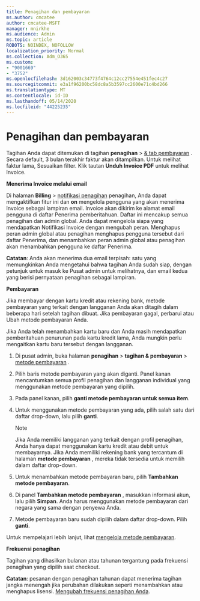 ```yaml
---
title: Penagihan dan pembayaran
ms.author: cmcatee
author: cmcatee-MSFT
manager: mnirkhe
ms.audience: Admin
ms.topic: article
ROBOTS: NOINDEX, NOFOLLOW
localization_priority: Normal
ms.collection: Adm_O365
ms.custom:
- "9001669"
- "3752"
ms.openlocfilehash: 3d162003c34773f4764c12cc27554e451fec4c27
ms.sourcegitcommit: e3a1f96200bc58dc8a5b3597cc2600e71c4bd266
ms.translationtype: MT
ms.contentlocale: id-ID
ms.lasthandoff: 05/14/2020
ms.locfileid: "44225235"
---
```

# <a name="billing-and-payment"></a>Penagihan dan pembayaran

Tagihan Anda dapat ditemukan di tagihan **penagihan**  >  [& tab pembayaran](https://go.microsoft.com/fwlink/p/?linkid=848039) .  Secara default, 3 bulan terakhir faktur akan ditampilkan.  Untuk melihat faktur lama, Sesuaikan filter.  Klik tautan **Unduh Invoice PDF** untuk melihat Invoice.

**Menerima Invoice melalui email**

Di halaman **Billing**  >  [notifikasi penagihan](https://go.microsoft.com/fwlink/p/?linkid=853212) penagihan, Anda dapat mengaktifkan fitur ini dan **on** mengelola pengguna yang akan menerima Invoice sebagai lampiran email. Invoice akan dikirim ke alamat email pengguna di daftar Penerima pemberitahuan. Daftar ini mencakup semua penagihan dan admin global.  Anda dapat mengelola siapa yang mendapatkan Notifikasi Invoice dengan mengubah peran.  Menghapus peran admin global atau penagihan menghapus pengguna tersebut dari daftar Penerima, dan menambahkan peran admin global atau penagihan akan menambahkan pengguna ke daftar Penerima.

**Catatan**: Anda akan menerima dua email terpisah: satu yang memungkinkan Anda mengetahui bahwa tagihan Anda sudah siap, dengan petunjuk untuk masuk ke Pusat admin untuk melihatnya, dan email kedua yang berisi pernyataan penagihan sebagai lampiran.

**Pembayaran**

Jika membayar dengan kartu kredit atau rekening bank, metode pembayaran yang terkait dengan langganan Anda akan ditagih dalam beberapa hari setelah tagihan dibuat. Jika pembayaran gagal, perbarui atau Ubah metode pembayaran Anda.

Jika Anda telah menambahkan kartu baru dan Anda masih mendapatkan pemberitahuan penurunan pada kartu kredit lama, Anda mungkin perlu mengaitkan kartu baru tersebut dengan langganan.

1. Di pusat admin, buka halaman **penagihan**  >  **tagihan & pembayaran**  >  [metode pembayaran](https://go.microsoft.com/fwlink/p/?linkid=2018806) .

2. Pilih baris metode pembayaran yang akan diganti. Panel kanan mencantumkan semua profil penagihan dan langganan individual yang menggunakan metode pembayaran yang dipilih.

3. Pada panel kanan, pilih **ganti metode pembayaran untuk semua item**.

4. Untuk menggunakan metode pembayaran yang ada, pilih salah satu dari daftar drop-down, lalu pilih **ganti**.

    > [!NOTE]
    > Jika Anda memiliki langganan yang terkait dengan profil penagihan, Anda hanya dapat menggunakan kartu kredit atau debit untuk membayarnya. Jika Anda memiliki rekening bank yang tercantum di halaman **metode pembayaran** , mereka tidak tersedia untuk memilih dalam daftar drop-down.

5. Untuk menambahkan metode pembayaran baru, pilih **Tambahkan metode pembayaran**.

6. Di panel **Tambahkan metode pembayaran** , masukkan informasi akun, lalu pilih **Simpan**. Anda harus menggunakan metode pembayaran dari negara yang sama dengan penyewa Anda.

7. Metode pembayaran baru sudah dipilih dalam daftar drop-down. Pilih **ganti**.

Untuk mempelajari lebih lanjut, lihat [mengelola metode pembayaran](https://docs.microsoft.com/microsoft-365/commerce/billing-and-payments/manage-payment-methods).

**Frekuensi penagihan**

Tagihan yang dihasilkan bulanan atau tahunan tergantung pada frekuensi penagihan yang dipilih saat checkout.  

**Catatan**: pesanan dengan penagihan tahunan dapat menerima tagihan jangka menengah jika perubahan dilakukan seperti menambahkan atau menghapus lisensi. [Mengubah frekuensi penagihan Anda](https://docs.microsoft.com/microsoft-365/commerce/billing-and-payments/change-payment-frequency).
